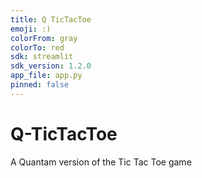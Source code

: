 ```yaml
---
title: Q TicTacToe
emoji: :)
colorFrom: gray
colorTo: red
sdk: streamlit
sdk_version: 1.2.0
app_file: app.py
pinned: false
---
```


# Q-TicTacToe
A Quantam version of the Tic Tac Toe game
